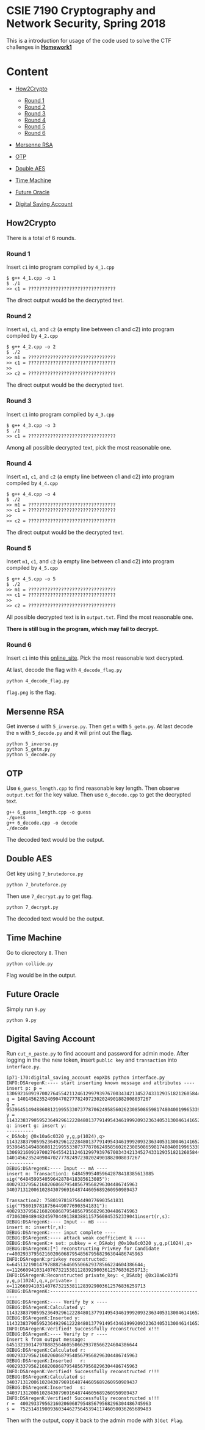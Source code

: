 # CSIE 7190 Cryptography and Network Security, Spring 2018

This is a introduction for usage of the code used to solve the CTF challenges in __[Homework1](https://ceiba.ntu.edu.tw/course/f378f5/hw/hw1-eb852d5b1a1813776a14f83a3ab6f6d2.zip)__

# Content
- [How2Crypto](#how2crypto)
	- [Round 1](#round-1)
	- [Round 2](#round-2)
	- [Round 3](#round-3)
	- [Round 4](#round-4)
	- [Round 5](#round-5)
	- [Round 6](#round-6)

- [Mersenne RSA](#mersenne-rsa)
- [OTP](#otp)
- [Double AES](#double-aes)
- [Time Machine](#time-machine)
- [Future Oracle](#future-oracle)
- [Digital Saving Account](#digital-saving-account)


## How2Crypto

There is a total of 6 rounds.

### Round 1
Insert `c1` into program compiled by `4_1.cpp`
```
$ g++ 4_1.cpp -o 1
$ ./1
>> c1 = ????????????????????????????????
```
The direct output would be the decrypted text.

### Round 2
Insert `m1`, `c1`, and `c2` (a empty line between c1 and c2) into program compiled by `4_2.cpp`
```
$ g++ 4_2.cpp -o 2
$ ./2
>> m1 = ????????????????????????????????
>> c1 = ????????????????????????????????
>> 
>> c2 = ????????????????????????????????
```
The direct output would be the decrypted text.


### Round 3
Insert `c1` into program compiled by `4_3.cpp`
```
$ g++ 4_3.cpp -o 3
$ ./1
>> c1 = ????????????????????????????????
```
Among all possible decrypted text, pick the most reasonable one.


### Round 4
Insert `m1`, `c1`, and `c2` (a empty line between c1 and c2) into program compiled by `4_4.cpp`
```
$ g++ 4_4.cpp -o 4
$ ./2
>> m1 = ????????????????????????????????
>> c1 = ????????????????????????????????
>> 
>> c2 = ????????????????????????????????
```
The direct output would be the decrypted text.

### Round 5
Insert `m1`, `c1`, and `c2` (a empty line between c1 and c2) into program compiled by `4_5.cpp`
```
$ g++ 4_5.cpp -o 5
$ ./2
>> m1 = ????????????????????????????????
>> c1 = ????????????????????????????????
>> 
>> c2 = ????????????????????????????????
```
All possible decrypted text is in `output.txt`. Find the most reasonable one.

__There is still bug in the program, which may fail to decrypt.__

### Round 6
Insert `c1` into this [online_site](https://www.dcode.fr/rail-fence-cipher). Pick the most reasonable text decrypted.

At last, decode the flag with `4_decode_flag.py`
```
python 4_decode_flag.py
```
`flag.png` is the flag.

## Mersenne RSA

Get inverse `d` with `5_inverse.py`. Then get `m` with `5_getm.py`. At last decode the `m` with `5_decode.py` and it will print out the flag.
```
python 5_inverse.py
python 5_getm.py
python 5_decode.py
```

## OTP

Use `6_guess_length.cpp` to find reasonable key length. Then observe `output.txt` for the key value. Then use `6_decode.cpp` to get the decrypted text.
```
g++ 6_guess_length.cpp -o guess
./guess
g++ 6_decode.cpp -o decode
./decode
```
The decoded text would be the output.

## Double AES

Get key using `7_brutedorce.py`
```
python 7_bruteforce.py
```
Then use `7_decrypt.py` to get flag.
```
python 7_decrypt.py
```
The decoded text would be the output.

## Time Machine

Go to dicrectory `8`. Then
```
python collide.py
```
Flag would be in the output.

## Future Oracle

Simply run `9.py`
```
python 9.py
```

## Digital Saving Account

Run `cut_n_paste.py` to find account and password for admin mode. After logging in the the new token, insert `public key` and `transaction` into `interface.py`. 
```
ip71-170:digital_saving_account eopXD$ python interface.py
INFO:DSAregenK:---- start inserting known message and attributes ----
insert p: p = 130692160919700276455421124612997939767003434213452743312935182126058445096205092083756816974066470897223962605060796814523749304054643228280971494378855034260467619596586484897285201908625104363524968365581956238529315568303205206617406305836861586215140962348790471856437575868537228804711532939573079430037
q = 1401456235240904702777824972302024901882008037267
g = 95396451494886081219955330737787062495856026230850865981748040019965339824242689763063003743776157423703080354926214378202714467203868752083428448336602164955985281816971999717840089591556177199398205241590732285318961289456953516724125358518819601937299791992889961873422741408219630281194017450035149490141
y = 114323837905952364929612228480137791495434619992093236340531300461416520233047431704001615086092525401985379403435923866725764839204869671066666403333830086163857826205828115541538047539527263628277792424756862353613020812429158127758724410885916216051320024672454648514946034646356950659741215279396267853211insert q: insert g: insert y:
----------
<_DSAobj @0x10a6c0320 y,g,p(1024),q>
114323837905952364929612228480137791495434619992093236340531300461416520233047431704001615086092525401985379403435923866725764839204869671066666403333830086163857826205828115541538047539527263628277792424756862353613020812429158127758724410885916216051320024672454648514946034646356950659741215279396267853211
95396451494886081219955330737787062495856026230850865981748040019965339824242689763063003743776157423703080354926214378202714467203868752083428448336602164955985281816971999717840089591556177199398205241590732285318961289456953516724125358518819601937299791992889961873422741408219630281194017450035149490141
130692160919700276455421124612997939767003434213452743312935182126058445096205092083756816974066470897223962605060796814523749304054643228280971494378855034260467619596586484897285201908625104363524968365581956238529315568303205206617406305836861586215140962348790471856437575868537228804711532939573079430037
1401456235240904702777824972302024901882008037267
----------
DEBUG:DSAregenK:---- Input -- mA ----
insert m: Transaction1: 648459954059642878418385613085
sig("648459954059642878418385613085"): 400293379562160206068795485679568296304486745963 340371312006102843079691648744605689260950989437

Transaction2: 75801978187564490776903541831
sig("75801978187564490776903541831"): 400293379562160206068795485679568296304486745963 473063094894824597044913883881157560845352339041insert(r,s): DEBUG:DSAregenK:---- Input -- mB ----
insert m: insert(r,s):
DEBUG:DSAregenK:---- input complete ----
DEBUG:DSAregenK:---- attack weak coefficient k ----
DEBUG:DSAregenK:+ set: pubkey = <_DSAobj @0x10a6c0320 y,g,p(1024),q>
DEBUG:DSAregenK:[*] reconstructing PrivKey for Candidate r=400293379562160206068795485679568296304486745963
INFO:DSAregenK:privkey reconstructed: k=645132190147978882564605506629378566224604386644; x=1126609410314076732153811283929003612576836259713;
INFO:DSAregenK:Reconstructed private_key: <_DSAobj @0x10a6c03f8 y,g,p(1024),q,x,private> | x=1126609410314076732153811283929003612576836259713
DEBUG:DSAregenK:----------------------------------------------------------
DEBUG:DSAregenK:---- Verify by x ----
DEBUG:DSAregenK:Calculated y: 114323837905952364929612228480137791495434619992093236340531300461416520233047431704001615086092525401985379403435923866725764839204869671066666403333830086163857826205828115541538047539527263628277792424756862353613020812429158127758724410885916216051320024672454648514946034646356950659741215279396267853211
DEBUG:DSAregenK:Inserted y: 114323837905952364929612228480137791495434619992093236340531300461416520233047431704001615086092525401985379403435923866725764839204869671066666403333830086163857826205828115541538047539527263628277792424756862353613020812429158127758724410885916216051320024672454648514946034646356950659741215279396267853211
INFO:DSAregenK:Verified! Successfully reconstructed x!!!
DEBUG:DSAregenK:---- Verify by r ----
Insert k from output message: 645132190147978882564605506629378566224604386644
DEBUG:DSAregenK:Calculated r: 400293379562160206068795485679568296304486745963
DEBUG:DSAregenK:Inserted   r: 400293379562160206068795485679568296304486745963
INFO:DSAregenK:Verified! Successfully reconstructed r!!!
DEBUG:DSAregenK:Calculated s: 340371312006102843079691648744605689260950989437
DEBUG:DSAregenK:Inserted   s: 340371312006102843079691648744605689260950989437
INFO:DSAregenK:Verified! Successfully reconstructed s!!!
r =  400293379562160206068795485679568296304486745963
s =  752514819009360344627564539411746050036265689483
```
Then with the output, copy it back to the admin mode with `3)Get Flag`. 